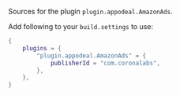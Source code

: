 Sources for the plugin `plugin.appodeal.AmazonAds`.

Add following to your `build.settings` to use:
```lua
{
    plugins = {
        "plugin.appodeal.AmazonAds" = {
            publisherId = "com.coronalabs",
        },
    },
}
```
